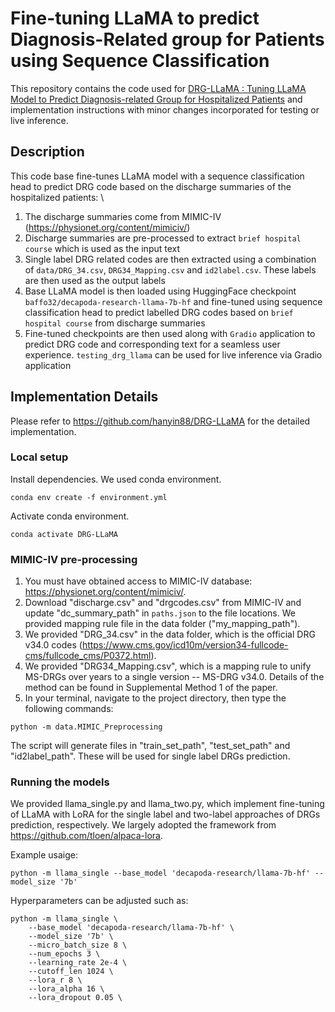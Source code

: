 # Fine-tuning LLaMA to predict Diagnosis-Related group for Patients using Sequence Classification

This repository contains the code used for [DRG-LLaMA : Tuning LLaMA Model to Predict Diagnosis-related Group for Hospitalized Patients](https://arxiv.org/abs/2309.12625) and implementation instructions with minor changes incorporated for testing or live inference.


## Description

This code base fine-tunes LLaMA model with a sequence classification head to predict DRG code based on the discharge summaries of the hospitalized patients: \
1. The discharge summaries come from MIMIC-IV (https://physionet.org/content/mimiciv/)
2. Discharge summaries are pre-processed to extract `brief hospital course` which is used as the input text
3. Single label DRG related codes are then extracted using a combination of `data/DRG_34.csv`, `DRG34_Mapping.csv` and `id2label.csv`. These labels are then used as the output labels
4. Base LLaMA model is then loaded using HuggingFace checkpoint `baffo32/decapoda-research-llama-7b-hf` and fine-tuned using sequence classification head to predict labelled DRG codes based on `brief hospital course` from discharge summaries
5. Fine-tuned checkpoints are then used along with `Gradio` application to predict DRG code and corresponding text for a seamless user experience. `testing_drg_llama` can be used for live inference via Gradio application


## Implementation Details
Please refer to https://github.com/hanyin88/DRG-LLaMA for the detailed implementation.

### Local setup
Install dependencies. We used conda environment.
```
conda env create -f environment.yml
```
Activate conda environment.
```
conda activate DRG-LLaMA
```


### MIMIC-IV pre-processing

1) You must have obtained access to MIMIC-IV database: https://physionet.org/content/mimiciv/. 
2) Download "discharge.csv" and "drgcodes.csv" from MIMIC-IV and update "dc_summary_path" in `paths.json` to the file locations. We provided mapping rule file in the data folder ("my_mapping_path").
3) We provided "DRG_34.csv" in the data folder, which is the official DRG v34.0 codes (https://www.cms.gov/icd10m/version34-fullcode-cms/fullcode_cms/P0372.html). 
4) We provided "DRG34_Mapping.csv", which is a mapping rule to unify MS-DRGs over years to a single version -- MS-DRG v34.0. Details of the method can be found in Supplemental Method 1 of the paper.  
5) In your terminal, navigate to the project directory, then type the following commands:
```
python -m data.MIMIC_Preprocessing
```
The script will generate files in "train_set_path", "test_set_path" and "id2label_path". These will be used for single label DRGs prediction.


### Running the models
We provided llama_single.py and llama_two.py, which implement fine-tuning of LLaMA with LoRA for the single label and two-label approaches of DRGs prediction, respectively. We largely adopted the framework from https://github.com/tloen/alpaca-lora.

Example usaige:
```
python -m llama_single --base_model 'decapoda-research/llama-7b-hf' --model_size '7b'
```
Hyperparameters can be adjusted such as:
```
python -m llama_single \
    --base_model 'decapoda-research/llama-7b-hf' \
    --model_size '7b' \
    --micro_batch_size 8 \
    --num_epochs 3 \
    --learning_rate 2e-4 \
    --cutoff_len 1024 \
    --lora_r 8 \
    --lora_alpha 16 \
    --lora_dropout 0.05 \
```